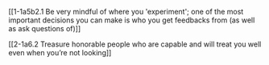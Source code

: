[[1-1a5b2.1 Be very mindful of where you 'experiment'; one of the most important decisions you can make is who you get feedbacks from (as well as ask questions of)]]

[[2-1a6.2 Treasure honorable people who are capable and will treat you well even when you’re not looking]]